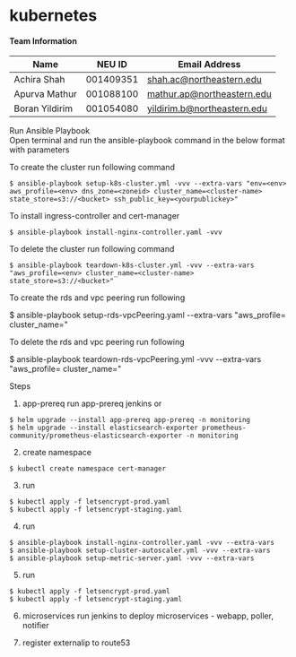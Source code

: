 # kubernetes
#### Team Information
| Name  | NEU ID | Email Address
| ------------- | ------------- | ------------- |
| Achira Shah  | 001409351  | shah.ac@northeastern.edu |
| Apurva Mathur  | 001088100  | mathur.ap@northeastern.edu |
| Boran Yildirim | 001054080 | yildirim.b@northeastern.edu |
		
  

Run Ansible Playbook <br>
Open terminal and run the ansible-playbook command in the below format with parameters

To create the cluster run following command

```
$ ansible-playbook setup-k8s-cluster.yml -vvv --extra-vars "env=<env> aws_profile=<env> dns_zone=<zoneid> cluster_name=<cluster-name> state_store=s3://<bucket> ssh_public_key=<yourpublickey>"
```

To install ingress-controller and cert-manager
```
$ ansible-playbook install-nginx-controller.yaml -vvv
```


To delete the cluster run following command

```
$ ansible-playbook teardown-k8s-cluster.yml -vvv --extra-vars "aws_profile=<env> cluster_name=<cluster-name> state_store=s3://<bucket>"
```

To create the rds and vpc peering run following

$ ansible-playbook setup-rds-vpcPeering.yaml --extra-vars "aws_profile=<env> cluster_name=<cluster-name>"

To delete the rds and vpc peering run following

$ ansible-playbook teardown-rds-vpcPeering.yml -vvv --extra-vars "aws_profile=<env> cluster_name=<env>"


Steps
1) app-prereq
run app-prereq jenkins 
or
``` 
$ helm upgrade --install app-prereq app-prereq -n monitoring
$ helm upgrade --install elasticsearch-exporter prometheus-community/prometheus-elasticsearch-exporter -n monitoring
```

2) create namespace
```
$ kubectl create namespace cert-manager
```
3) run
```
$ kubectl apply -f letsencrypt-prod.yaml 
$ kubectl apply -f letsencrypt-staging.yaml 
```
4) run
```
$ ansible-playbook install-nginx-controller.yaml -vvv --extra-vars
$ ansible-playbook setup-cluster-autoscaler.yml -vvv --extra-vars
$ ansible-playbook setup-metric-server.yaml -vvv --extra-vars
```
5) run
```
$ kubectl apply -f letsencrypt-prod.yaml 
$ kubectl apply -f letsencrypt-staging.yaml 
```
6) microservices
run jenkins to deploy microservices - webapp, poller, notifier

7) register externalip to route53

